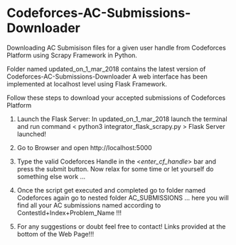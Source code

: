 # Codeforces-AC-Submissions-Downloader
Downloading AC Submisison files for a given user handle from Codeforces Platform using Scrapy Framework in Python.

Folder named updated_on_1_mar_2018 contains the latest version of Codeforces-AC-Submissions-Downloader
A web interface has been implemented at localhost level using Flask Framework.

Follow these steps to download your accepted submissions of Codeforces Platform

1. Launch the Flask Server:
    In updated_on_1_mar_2018 launch the terminal and run command < python3 integrator_flask_scrapy.py >
    Flask Server launched!

2. Go to Browser and open http://localhost:5000

3. Type the valid Codeforces Handle in the <_enter_cf_handle_> bar and press the submit button.
   Now relax for some time or let yourself do something else work ... 
   
4. Once the script get executed and completed go to folder named Codeforces again go to nested folder AC_SUBMISSIONS ... here      you will find all your AC submissions named according to ContestId+Index+Problem_Name !!!

5. For any suggestions or doubt feel free to contact! Links provided at the bottom of the Web Page!!! 
